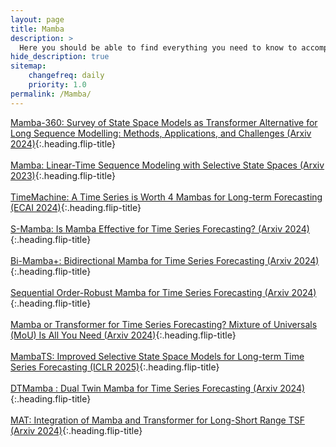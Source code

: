```yaml
---
layout: page
title: Mamba
description: >
  Here you should be able to find everything you need to know to accomplish the most common tasks when blogging with Hydejack.
hide_description: true
sitemap:
    changefreq: daily
    priority: 1.0
permalink: /Mamba/
---
```


[Mamba-360: Survey of State Space Models as Transformer Alternative for Long Sequence Modelling: Methods, Applications, and Challenges (Arxiv 2024)]{:.heading.flip-title}\
\
[Mamba: Linear-Time Sequence Modeling with Selective State Spaces (Arxiv 2023)]{:.heading.flip-title}\
\
[TimeMachine: A Time Series is Worth 4 Mambas for Long-term Forecasting (ECAI 2024)]{:.heading.flip-title}\
\
[S-Mamba: Is Mamba Effective for Time Series Forecasting? (Arxiv 2024)]{:.heading.flip-title}\
\
[Bi-Mamba+: Bidirectional Mamba for Time Series Forecasting (Arxiv 2024)]{:.heading.flip-title}\
\
[Sequential Order-Robust Mamba for Time Series Forecasting (Arxiv 2024)]{:.heading.flip-title}\
\
[Mamba or Transformer for Time Series Forecasting? Mixture of Universals (MoU) Is All You Need (Arxiv 2024)]{:.heading.flip-title}\
\
[MambaTS: Improved Selective State Space Models for Long-term Time Series Forecasting (ICLR 2025)]{:.heading.flip-title}\
\
[DTMamba : Dual Twin Mamba for Time Series Forecasting (Arxiv 2024)]{:.heading.flip-title}\
\
[MAT: Integration of Mamba and Transformer for Long-Short Range TSF (Arxiv 2024)]{:.heading.flip-title}

[Mamba-360: Survey of State Space Models as Transformer Alternative for Long Sequence Modelling: Methods, Applications, and Challenges (Arxiv 2024)]:\Mamba/2024-10-03-Mamba360
[Mamba: Linear-Time Sequence Modeling with Selective State Spaces (Arxiv 2023)]:\Mamba/2024-10-28-mamba
[TimeMachine: A Time Series is Worth 4 Mambas for Long-term Forecasting (ECAI 2024)]:\Mamba/2024-10-29-timemachine
[S-Mamba: Is Mamba Effective for Time Series Forecasting? (Arxiv 2024)]:\Mamba/2024-11-07-s-mamba
[Bi-Mamba+: Bidirectional Mamba for Time Series Forecasting (Arxiv 2024)]:\Mamba/2024-11-12-BiMamba+
[Sequential Order-Robust Mamba for Time Series Forecasting (Arxiv 2024)]:\Mamba/2024-11-14-SOR-Mamba
[Mamba or Transformer for Time Series Forecasting? Mixture of Universals (MoU) Is All You Need (Arxiv 2024)]:\Mamba/2024-11-25-MoU
[MambaTS: Improved Selective State Space Models for Long-term Time Series Forecasting (ICLR 2025)]:\Mamba/2024-11-27-MambaTS
[DTMamba : Dual Twin Mamba for Time Series Forecasting (Arxiv 2024)]:\Mamba/2025-01-06-DTMamba
[MAT: Integration of Mamba and Transformer for Long-Short Range TSF (Arxiv 2024)]:\Mamba/2025-01-08-MAT